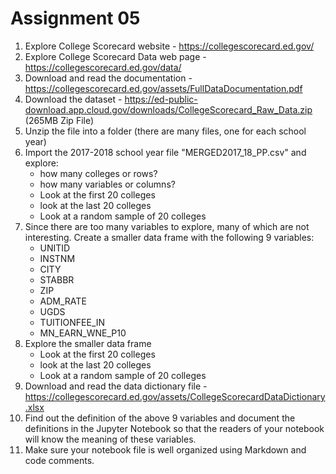 # Assignment 05
1. Explore College Scorecard website - https://collegescorecard.ed.gov/ 
2. Explore College Scorecard Data web page - https://collegescorecard.ed.gov/data/
3. Download and read the documentation - https://collegescorecard.ed.gov/assets/FullDataDocumentation.pdf
4. Download the dataset - https://ed-public-download.app.cloud.gov/downloads/CollegeScorecard_Raw_Data.zip (265MB Zip File)
5. Unzip the file into a folder (there are many files, one for each school year)
6. Import the 2017-2018 school year file "MERGED2017_18_PP.csv" and explore:   
    - how many colleges or rows?   
    - how many variables or columns?   
    - Look at the first 20 colleges   
    - look at the last 20 colleges
    - Look at a random sample of 20 colleges    
7. Since there are too many variables to explore, many of which are not interesting. Create a smaller data frame with the following 9 variables:
    - UNITID
    - INSTNM
    - CITY
    - STABBR
    - ZIP
    - ADM_RATE
    - UGDS
    - TUITIONFEE_IN
    - MN_EARN_WNE_P10 
8. Explore the smaller data frame
    - Look at the first 20 colleges   
    - look at the last 20 colleges
    - Look at a random sample of 20 colleges   
8. Download and read the data dictionary file - https://collegescorecard.ed.gov/assets/CollegeScorecardDataDictionary.xlsx
9. Find out the definition of the above 9 variables and document the definitions in the Jupyter Notebook so that the readers of your notebook
will know the meaning of these variables.
10. Make sure your notebook file is well organized using Markdown and code comments.
